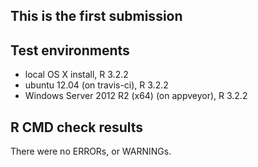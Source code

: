 This is the first submission
-----------------------------

## Test environments
* local OS X install, R 3.2.2
* ubuntu 12.04 (on travis-ci), R 3.2.2
* Windows Server 2012 R2 (x64) (on appveyor), R 3.2.2

## R CMD check results
There were no ERRORs, or WARNINGs.


